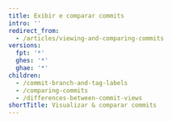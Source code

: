 ```yaml
---
title: Exibir e comparar commits
intro: ''
redirect_from:
  - /articles/viewing-and-comparing-commits
versions:
  fpt: '*'
  ghes: '*'
  ghae: '*'
children:
  - /commit-branch-and-tag-labels
  - /comparing-commits
  - /differences-between-commit-views
shortTitle: Visualizar & comparar commits
---
```


